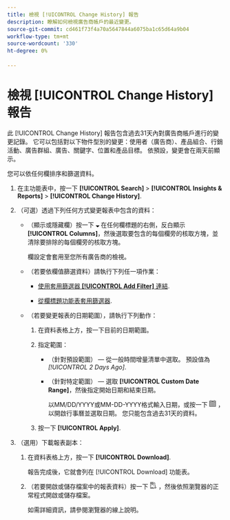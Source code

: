 ```yaml
---
title: 檢視 [!UICONTROL Change History] 報告
description: 瞭解如何檢視廣告商帳戶的最近變更。
source-git-commit: cd461f73f4a70a5647844a6075ba1c65d64a9b04
workflow-type: tm+mt
source-wordcount: '330'
ht-degree: 0%

---
```


# 檢視 [!UICONTROL Change History] 報告

此 [!UICONTROL Change History] 報告包含過去31天內對廣告商帳戶進行的變更記錄。 它可以包括對以下物件型別的變更：使用者（廣告商）、產品組合、行銷活動、廣告群組、廣告、關鍵字、位置和產品目標。 依預設，變更會在兩天前顯示。

您可以依任何欄排序和篩選資料。

1. 在主功能表中，按一下 **[!UICONTROL Search]** > **[!UICONTROL Insights & Reports]** > **[!UICONTROL Change History]**.

1. （可選）透過下列任何方式變更報表中包含的資料：

   * （顯示或隱藏欄）按一下 ![向下鍵](/help/search-social-commerce/assets/arrow-down-expand.png "向下鍵") 在任何欄標題的右側，反白顯示 **[!UICONTROL Columns]**，然後選取要包含的每個欄旁的核取方塊，並清除要排除的每個欄旁的核取方塊。

      欄設定會套用至您所有廣告商的檢視。

   * （若要依欄值篩選資料）請執行下列任一項作業：

      * [使用套用篩選器 **[!UICONTROL Add Filter]** 連結](/help/search-social-commerce/common-tasks/data-views/ad-hoc-settings/column-filter-apply-from-column-heading.md).

      * [從欄標題功能表套用篩選器](/help/search-social-commerce/common-tasks/data-views/ad-hoc-settings/column-filter-apply-from-column-heading.md).
   * （若要變更報表的日期範圍），請執行下列動作：

      1. 在資料表格上方，按一下目前的日期範圍。

      1. 指定範圍：

         * （針對預設範圍） — 從一般時間增量清單中選取。 預設值為 *[!UICONTROL 2 Days Ago]*.

         * （針對特定範圍） — 選取 **[!UICONTROL Custom Date Range]**，然後指定開始日期和結束日期。

            以MM/DD/YYYY或MM-DD-YYYY格式輸入日期，或按一下 ![行事曆](/help/search-social-commerce/assets/calendar.png "行事曆") ，以開啟行事曆並選取日期。 您只能包含過去31天的資料。
      1. 按一下 **[!UICONTROL Apply]**.



1. （選用）下載報表副本：

   1. 在資料表格上方，按一下 **[!UICONTROL Download]**.

      報告完成後，它就會列在 [!UICONTROL Download] 功能表。

   1. （若要開啟或儲存檔案中的報表資料）按一下 ![以XLS格式下載報表](/help/search-social-commerce/assets/download-spreadsheet2.png "以XLS格式下載報表") ，然後依照瀏覽器的正常程式開啟或儲存檔案。

      如需詳細資訊，請參閱瀏覽器的線上說明。
